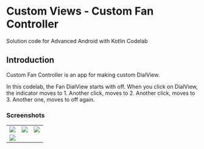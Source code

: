 Custom Views - Custom Fan Controller
============================================================================

Solution code for Advanced Android with Kotlin Codelab 

Introduction
------------

Custom Fan Controller is an app for making custom DialView.

In this codelab, the Fan DialView starts with off. 
When you click on DialView, the indicator moves to 1.
Another click, moves to 2.
Another click, moves to 3.
Another one, moves to off again.

### Screenshots

<table>
  <tr>
    <td>
      <img src = "https://user-images.githubusercontent.com/29761752/234155352-07a5f90d-0020-4e99-83e7-e4318bd2dfc8.png"/>
    </td>
    <td>
      <img src = "https://user-images.githubusercontent.com/29761752/234155358-ce100fc7-d3b5-4c97-a131-a129a85f01d5.png"/>
    </td>
    <td>
      <img src = "https://user-images.githubusercontent.com/29761752/234155363-e1d036f3-8c7b-4175-9939-9f8ec6ebe4d9.png"/>
    </td>
  </tr>
  <tr>
    <td>
      <img src = "https://user-images.githubusercontent.com/29761752/234155373-734ba694-7251-45e9-b67b-1067d3742808.png"/>
    </td>
  </tr>
</table>
